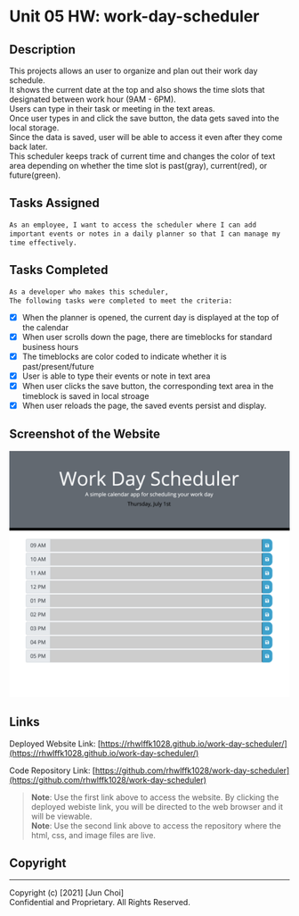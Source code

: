 # Unit 05 HW: work-day-scheduler

## Description
This projects allows an user to organize and plan out their work day schedule. <br>
It shows the current date at the top and also shows the time slots that designated between work hour (9AM - 6PM). <br>
Users can type in their task or meeting in the text areas. <br>
Once user types in and click the save button, the data gets saved into the local storage. <br>
Since the data is saved, user will be able to access it even after they come back later. <br>
This scheduler keeps track of current time and changes the color of text area
depending on whether the time slot is past(gray), current(red), or future(green).

## Tasks Assigned

```
As an employee, I want to access the scheduler where I can add important events or notes in a daily planner so that I can manage my time effectively.
```

## Tasks Completed

```
As a developer who makes this scheduler,
The following tasks were completed to meet the criteria:
```
- [x] When the planner is opened, the current day is displayed at the top of the calendar
- [x] When user scrolls down the page, there are timeblocks for standard business hours
- [x] The timeblocks are color coded to indicate whether it is past/present/future
- [x] User is able to type their events or note in text area
- [x] When user clicks the save button, the corresponding text area in the timeblock is saved in local stroage
- [x] When user reloads the page, the saved events persist and display.

## Screenshot of the Website

![screenshot of work-day-scheduler](./assets/images/work-day-scheduler-image.png)

## Links

Deployed Website Link: [https://rhwlffk1028.github.io/work-day-scheduler/](https://rhwlffk1028.github.io/work-day-scheduler/)

Code Repository Link: [https://github.com/rhwlffk1028/work-day-scheduler](https://github.com/rhwlffk1028/work-day-scheduler)

> **Note**: Use the first link above to access the website. By clicking the deployed webiste link, you will be directed to the web browser and it will be viewable.<br>
> **Note**: Use the second link above to access the repository where the html, css, and image files are live.

## Copyright
---
Copyright (c) [2021] [Jun Choi] <br>
Confidential and Proprietary. All Rights Reserved.